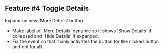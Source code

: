 Feature #4
Toggle Details
--
 Expand on new 'More Details' button:
 * Make label of 'More Details' dynamic so it shows 'Show Details' if collapsed and 'Hide Details' if expanded.
 * Fix the event so that it only activates the button for the clicked button and not for all.


